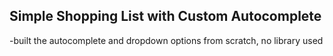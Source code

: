 ## Simple Shopping List with Custom Autocomplete

-built the autocomplete and dropdown options from scratch, no library used


